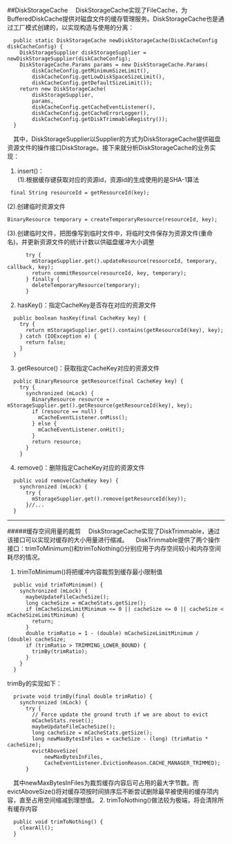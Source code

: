 ##DiskStorageCache
&#8195;DiskStorageCache实现了FileCache，为BufferedDiskCache提供对磁盘文件的缓存管理服务。DiskStorageCache也是通过工厂模式创建的，以实现构造与使用的分离：   
```
  public static DiskStorageCache newDiskStorageCache(DiskCacheConfig diskCacheConfig) {
    DiskStorageSupplier diskStorageSupplier = newDiskStorageSupplier(diskCacheConfig);
    DiskStorageCache.Params params = new DiskStorageCache.Params(
        diskCacheConfig.getMinimumSizeLimit(),
        diskCacheConfig.getLowDiskSpaceSizeLimit(),
        diskCacheConfig.getDefaultSizeLimit());
    return new DiskStorageCache(
        diskStorageSupplier,
        params,
        diskCacheConfig.getCacheEventListener(),
        diskCacheConfig.getCacheErrorLogger(),
        diskCacheConfig.getDiskTrimmableRegistry());
  }
```
&#8195;其中，DiskStorageSupplier以Supplier的方式为DiskStorageCache提供磁盘资源文件的操作接口DiskStorage。接下来就分析DiskStorageCache的业务实现：
1. insert()：   
(1).根据缓存键获取对应的资源id，资源id的生成使用的是SHA-1算法
```
 final String resourceId = getResourceId(key);
```
(2).创建临时资源文件
```
BinaryResource temporary = createTemporaryResource(resourceId, key);
```
(3).创建临时文件，把图像写到临时文件中，将临时文件保存为资源文件(重命名)，并更新资源文件的统计计数以供磁盘缓冲大小调整
```
      try {
        mStorageSupplier.get().updateResource(resourceId, temporary, callback, key);
        return commitResource(resourceId, key, temporary);
      } finally {
        deleteTemporaryResource(temporary);
      }
```

2. hasKey()：指定CacheKey是否存在对应的资源文件
```
  public boolean hasKey(final CacheKey key) {
    try {
      return mStorageSupplier.get().contains(getResourceId(key), key);
    } catch (IOException e) {
      return false;
    }
  }
```

3. getResource()：获取指定CacheKey对应的资源文件
```
  public BinaryResource getResource(final CacheKey key) {
    try {
      synchronized (mLock) {
        BinaryResource resource = mStorageSupplier.get().getResource(getResourceId(key), key);
        if (resource == null) {
          mCacheEventListener.onMiss();
        } else {
          mCacheEventListener.onHit();
        }
        return resource;
      }
    }
```

4. remove()：删除指定CacheKey对应的资源文件
```
  public void remove(CacheKey key) {
    synchronized (mLock) {
      try {
        mStorageSupplier.get().remove(getResourceId(key));
      }//...
  }
```
___
#####缓存空间用量的裁剪
&#8195;DiskStorageCache实现了DiskTrimmable，通过该接口可以实现对缓存的大小用量进行缩减。
&#8195;DiskTrimmable提供了两个操作接口：trimToMinimum()和trimToNothing()分别应用于内存空间较小和内存空间耗尽的情况。   
1. trimToMinimum()将把缓冲内容裁剪到缓存最小限制值
```
  public void trimToMinimum() {
    synchronized (mLock) {
      maybeUpdateFileCacheSize();
      long cacheSize = mCacheStats.getSize();
      if (mCacheSizeLimitMinimum <= 0 || cacheSize <= 0 || cacheSize < mCacheSizeLimitMinimum) {
        return;
      }
      double trimRatio = 1 - (double) mCacheSizeLimitMinimum / (double) cacheSize;
      if (trimRatio > TRIMMING_LOWER_BOUND) {
        trimBy(trimRatio);
      }
    }
  }
```
trimBy的实现如下：
```
  private void trimBy(final double trimRatio) {
    synchronized (mLock) {
      try {
        // Force update the ground truth if we are about to evict
        mCacheStats.reset();
        maybeUpdateFileCacheSize();
        long cacheSize = mCacheStats.getSize();
        long newMaxBytesInFiles = cacheSize - (long) (trimRatio * cacheSize);
        evictAboveSize(
            newMaxBytesInFiles,
            CacheEventListener.EvictionReason.CACHE_MANAGER_TRIMMED);
      }
```   
&#8195;其中newMaxBytesInFiles为裁剪缓存内容后可占用的最大字节数。而evictAboveSize()将对缓存项按时间排序后不断尝试删除最早被使用的缓存项内容，直至占用空间缩减到理想值。
2. trimToNothing()做法较为极端，将会清除所有缓存内容
```
  public void trimToNothing() {
    clearAll();
  }
```